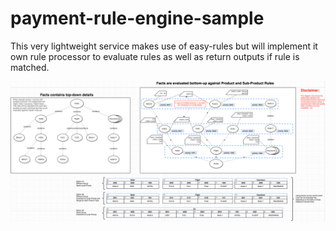 # payment-rule-engine-sample
This very lightweight service makes use of easy-rules but will implement it own rule processor to evaluate rules as well as return outputs if rule is matched. 

![Payment Rules vs Facts](images/rules_facts.png)